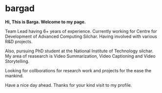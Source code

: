 # bargad
**Hi, This is Barga. Welcome to my page.**

Team Lead having 6+ years of experience. Currently working for Centre for Development of Advanced Computing Silchar. Having involved with various R&D projects. 

Also, pursuing PhD student at the National Institute of Technology silchar. My area of reasearch is Video Summarization, Video Captioning and Video Storytelling. 

Looking for collborations for research work and projects for the ease the mankind.

Have a nice day ahead. Thanks for your kind visit to my profile. 


